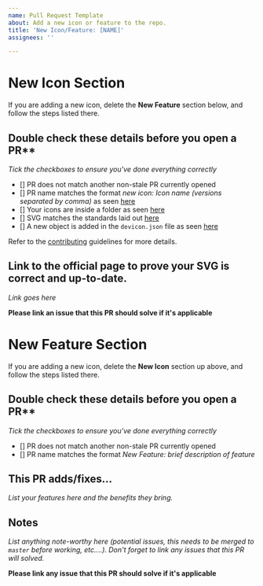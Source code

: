 ```yaml
---
name: Pull Request Template
about: Add a new icon or feature to the repo.
title: 'New Icon/Feature: [NAME]'
assignees: ''

---
```

# New Icon Section

If you are adding a new icon, delete the **New Feature** section below, and follow the steps listed there.

## Double check these details before you open a PR**

*Tick the checkboxes to ensure you've done everything correctly*
- [] PR does not match another non-stale PR currently opened
- [] PR name matches the format *new icon: <i>Icon name</i> (<i>versions separated by comma</i>)* as seen [here](https://github.com/devicons/devicon/blob/develop/CONTRIBUTING.md#overview)
- [] Your icons are inside a folder as seen [here](https://github.com/devicons/devicon/blob/develop/CONTRIBUTING.md#organizational-guidelines)
- [] SVG matches the standards laid out [here](https://github.com/devicons/devicon/blob/develop/CONTRIBUTING.md#svgStandards)
- [] A new object is added in the `devicon.json` file as seen [here](https://github.com/devicons/devicon/blob/develop/CONTRIBUTING.md#-updating-the-deviconjson-)

Refer to the [contributing](https://github.com/devicons/devicon/blob/develop/CONTRIBUTING.md#contributing-to-devicon) guidelines for more details.


## Link to the official page to prove your SVG is correct and up-to-date.
*Link goes here*

**Please link an issue that this PR should solve if it's applicable**

# New Feature Section

If you are adding a new icon, delete the **New Icon** section up above, and follow the steps listed there.

## Double check these details before you open a PR**

*Tick the checkboxes to ensure you've done everything correctly*
- [] PR does not match another non-stale PR currently opened
- [] PR name matches the format *New Feature: brief description of feature*


## This PR adds/fixes...

*List your features here and the benefits they bring.*

## Notes

*List anything note-worthy here (potential issues, this needs to be merged to `master` before working, etc....).*
*Don't forget to link any issues that this PR will solved.*

**Please link any issue that this PR should solve if it's applicable**
